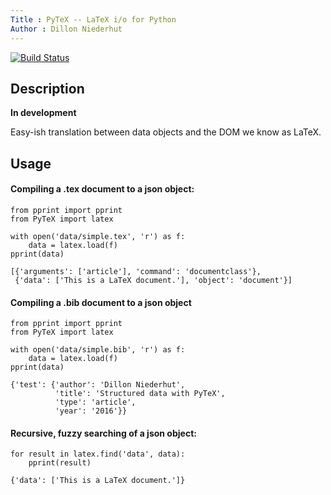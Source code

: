 ```yaml
---
Title : PyTeX -- LaTeX i/o for Python
Author : Dillon Niederhut
---
```


[![Build Status](https://travis-ci.org/deniederhut/PyTeX.svg?branch=master)](https://travis-ci.org/deniederhut/PyTeX)

## Description

**In development**

Easy-ish translation between data objects and the DOM we know as LaTeX.

## Usage

#### Compiling a .tex document to a json object:

~~~{.input}
from pprint import pprint
from PyTeX import latex

with open('data/simple.tex', 'r') as f:
    data = latex.load(f)
pprint(data)
~~~

~~~{.output}
[{'arguments': ['article'], 'command': 'documentclass'},
 {'data': ['This is a LaTeX document.'], 'object': 'document'}]
~~~

#### Compiling a .bib document to a json object

~~~{.input}
from pprint import pprint
from PyTeX import latex

with open('data/simple.bib', 'r') as f:
    data = latex.load(f)
pprint(data)
~~~

~~~{.output}
{'test': {'author': 'Dillon Niederhut',
          'title': 'Structured data with PyTeX',
          'type': 'article',
          'year': '2016'}}
~~~

#### Recursive, fuzzy searching of a json object:

~~~{.input}
for result in latex.find('data', data):
    pprint(result)
~~~

~~~{.output}
{'data': ['This is a LaTeX document.']}
~~~
